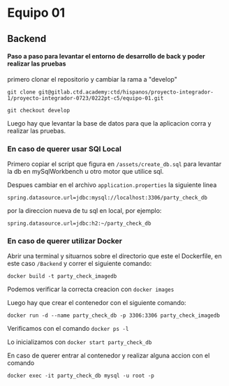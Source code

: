 # Equipo 01

## Backend

#### Paso a paso para levantar el entorno de desarrollo de back y poder realizar las pruebas

primero clonar el repositorio y cambiar la rama a "develop"

`git clone git@gitlab.ctd.academy:ctd/hispanos/proyecto-integrador-1/proyecto-integrador-0723/0222pt-c5/equipo-01.git`

`git checkout develop`

Luego hay que levantar la base de datos para que la aplicacion corra y realizar las pruebas.

### En caso de querer usar SQl Local

Primero copiar el script que figura en `/assets/create_db.sql` para levantar la db en mySqlWorkbench u otro motor que utilice sql.

Despues cambiar en el archivo `application.properties` la siguiente linea

`spring.datasource.url=jdbc:mysql://localhost:3306/party_check_db`

por la direccion nueva de tu sql en local, por ejemplo:

`spring.datasource.url=jdbc:h2:~/party_check_db`
 
### En caso de querer utilizar Docker

Abrir una terminal y situarnos sobre el directorio que este el Dockerfile, en este caso `/Backend` y correr el siguiente comando:

`docker build -t party_check_imagedb`

Podemos verificar la correcta creacion con `docker images`

Luego hay que crear el contenedor con el siguiente comando:

`docker run -d --name party_check_db -p 3306:3306 party_check_imagedb`

Verificamos con el comando `docker ps -l`

Lo inicializamos con `docker start party_check_db`

En caso de querer entrar al contenedor y realizar alguna accion con el comando

`docker exec -it party_check_db mysql -u root -p`
